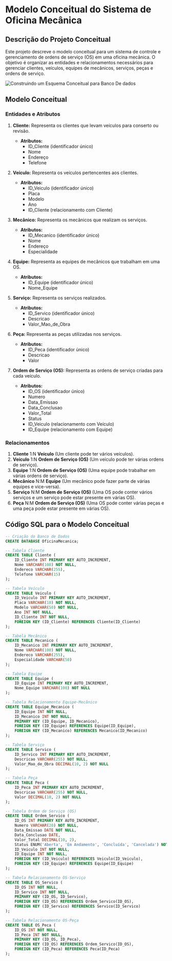 # Modelo Conceitual do Sistema de Oficina Mecânica

## Descrição do Projeto Conceitual
Este projeto descreve o modelo conceitual para um sistema de controle e gerenciamento de ordens de serviço (OS) em uma oficina mecânica. O objetivo é organizar as entidades e relacionamentos necessários para gerenciar clientes, veículos, equipes de mecânicos, serviços, peças e ordens de serviço.

![Construindo um Esquema Conceitual para Banco De dados](https://github.com/user-attachments/assets/70248d60-7b0a-40fa-8395-935c522e2181)


## Modelo Conceitual

### Entidades e Atributos

1. **Cliente:** Representa os clientes que levam veículos para conserto ou revisão.
   - **Atributos:**
     - ID_Cliente (identificador único)
     - Nome
     - Endereço
     - Telefone

2. **Veículo:** Representa os veículos pertencentes aos clientes.
   - **Atributos:**
     - ID_Veiculo (identificador único)
     - Placa
     - Modelo
     - Ano
     - ID_Cliente (relacionamento com Cliente)

3. **Mecânico:** Representa os mecânicos que realizam os serviços.
   - **Atributos:**
     - ID_Mecanico (identificador único)
     - Nome
     - Endereço
     - Especialidade

4. **Equipe:** Representa as equipes de mecânicos que trabalham em uma OS.
   - **Atributos:**
     - ID_Equipe (identificador único)
     - Nome_Equipe

5. **Serviço:** Representa os serviços realizados.
   - **Atributos:**
     - ID_Servico (identificador único)
     - Descricao
     - Valor_Mao_de_Obra

6. **Peça:** Representa as peças utilizadas nos serviços.
   - **Atributos:**
     - ID_Peca (identificador único)
     - Descricao
     - Valor

7. **Ordem de Serviço (OS):** Representa as ordens de serviço criadas para cada veículo.
   - **Atributos:**
     - ID_OS (identificador único)
     - Numero
     - Data_Emissao
     - Data_Conclusao
     - Valor_Total
     - Status
     - ID_Veiculo (relacionamento com Veículo)
     - ID_Equipe (relacionamento com Equipe)

### Relacionamentos

1. **Cliente** 1:N **Veículo** (Um cliente pode ter vários veículos).
2. **Veículo** 1:N **Ordem de Serviço (OS)** (Um veículo pode ter várias ordens de serviço).
3. **Equipe** 1:N **Ordem de Serviço (OS)** (Uma equipe pode trabalhar em várias ordens de serviço).
4. **Mecânico** N:M **Equipe** (Um mecânico pode fazer parte de várias equipes e vice-versa).
5. **Serviço** N:M **Ordem de Serviço (OS)** (Uma OS pode conter vários serviços e um serviço pode estar presente em várias OS).
6. **Peça** N:M **Ordem de Serviço (OS)** (Uma OS pode conter várias peças e uma peça pode estar presente em várias OS).

## Código SQL para o Modelo Conceitual
```sql
-- Criação do Banco de Dados
CREATE DATABASE OficinaMecanica;

-- Tabela Cliente
CREATE TABLE Cliente (
    ID_Cliente INT PRIMARY KEY AUTO_INCREMENT,
    Nome VARCHAR(100) NOT NULL,
    Endereco VARCHAR(255),
    Telefone VARCHAR(15)
);

-- Tabela Veículo
CREATE TABLE Veiculo (
    ID_Veiculo INT PRIMARY KEY AUTO_INCREMENT,
    Placa VARCHAR(10) NOT NULL,
    Modelo VARCHAR(50) NOT NULL,
    Ano INT NOT NULL,
    ID_Cliente INT NOT NULL,
    FOREIGN KEY (ID_Cliente) REFERENCES Cliente(ID_Cliente)
);

-- Tabela Mecânico
CREATE TABLE Mecanico (
    ID_Mecanico INT PRIMARY KEY AUTO_INCREMENT,
    Nome VARCHAR(100) NOT NULL,
    Endereco VARCHAR(255),
    Especialidade VARCHAR(50)
);

-- Tabela Equipe
CREATE TABLE Equipe (
    ID_Equipe INT PRIMARY KEY AUTO_INCREMENT,
    Nome_Equipe VARCHAR(100) NOT NULL
);

-- Tabela Relacionamento Equipe-Mecânico
CREATE TABLE Equipe_Mecanico (
    ID_Equipe INT NOT NULL,
    ID_Mecanico INT NOT NULL,
    PRIMARY KEY (ID_Equipe, ID_Mecanico),
    FOREIGN KEY (ID_Equipe) REFERENCES Equipe(ID_Equipe),
    FOREIGN KEY (ID_Mecanico) REFERENCES Mecanico(ID_Mecanico)
);

-- Tabela Serviço
CREATE TABLE Servico (
    ID_Servico INT PRIMARY KEY AUTO_INCREMENT,
    Descricao VARCHAR(255) NOT NULL,
    Valor_Mao_de_Obra DECIMAL(10, 2) NOT NULL
);

-- Tabela Peça
CREATE TABLE Peca (
    ID_Peca INT PRIMARY KEY AUTO_INCREMENT,
    Descricao VARCHAR(255) NOT NULL,
    Valor DECIMAL(10, 2) NOT NULL
);

-- Tabela Ordem de Serviço (OS)
CREATE TABLE Ordem_Servico (
    ID_OS INT PRIMARY KEY AUTO_INCREMENT,
    Numero VARCHAR(20) NOT NULL,
    Data_Emissao DATE NOT NULL,
    Data_Conclusao DATE,
    Valor_Total DECIMAL(10, 2),
    Status ENUM('Aberta', 'Em Andamento', 'Concluída', 'Cancelada') NOT NULL,
    ID_Veiculo INT NOT NULL,
    ID_Equipe INT NOT NULL,
    FOREIGN KEY (ID_Veiculo) REFERENCES Veiculo(ID_Veiculo),
    FOREIGN KEY (ID_Equipe) REFERENCES Equipe(ID_Equipe)
);

-- Tabela Relacionamento OS-Serviço
CREATE TABLE OS_Servico (
    ID_OS INT NOT NULL,
    ID_Servico INT NOT NULL,
    PRIMARY KEY (ID_OS, ID_Servico),
    FOREIGN KEY (ID_OS) REFERENCES Ordem_Servico(ID_OS),
    FOREIGN KEY (ID_Servico) REFERENCES Servico(ID_Servico)
);

-- Tabela Relacionamento OS-Peça
CREATE TABLE OS_Peca (
    ID_OS INT NOT NULL,
    ID_Peca INT NOT NULL,
    PRIMARY KEY (ID_OS, ID_Peca),
    FOREIGN KEY (ID_OS) REFERENCES Ordem_Servico(ID_OS),
    FOREIGN KEY (ID_Peca) REFERENCES Peca(ID_Peca)
);
```
